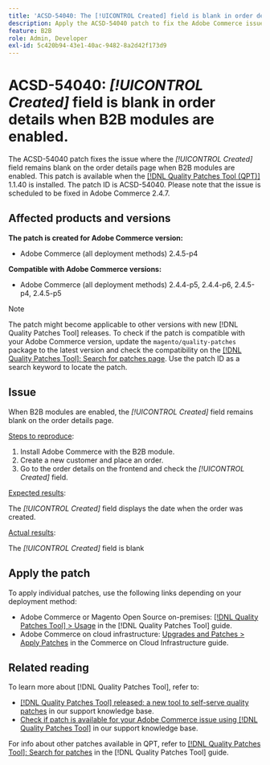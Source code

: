 ```yaml
---
title: 'ACSD-54040: The [!UICONTROL Created] field is blank in order details when B2B modules are enabled'
description: Apply the ACSD-54040 patch to fix the Adobe Commerce issue where the [!UICONTROL Created] field is blank on the order details page when B2B modules are enabled.
feature: B2B
role: Admin, Developer
exl-id: 5c420b94-43e1-40ac-9482-8a2d42f173d9
---
```

# ACSD-54040: *[!UICONTROL Created]* field is blank in order details when B2B modules are enabled.

The ACSD-54040 patch fixes the issue where the *[!UICONTROL Created]* field remains blank on the order details page when B2B modules are enabled. This patch is available when the [[!DNL Quality Patches Tool (QPT)]](https://experienceleague.adobe.com/en/docs/commerce-knowledge-base/kb/announcements/commerce-announcements/magento-quality-patches-released-new-tool-to-self-serve-quality-patches) 1.1.40 is installed. The patch ID is ACSD-54040. Please note that the issue is scheduled to be fixed in Adobe Commerce 2.4.7.

## Affected products and versions

**The patch is created for Adobe Commerce version:**

* Adobe Commerce (all deployment methods) 2.4.5-p4

**Compatible with Adobe Commerce versions:**

* Adobe Commerce (all deployment methods) 2.4.4-p5, 2.4.4-p6, 2.4.5-p4, 2.4.5-p5

>[!NOTE]
>
>The patch might become applicable to other versions with new [!DNL Quality Patches Tool] releases. To check if the patch is compatible with your Adobe Commerce version, update the `magento/quality-patches` package to the latest version and check the compatibility on the [[!DNL Quality Patches Tool]: Search for patches page](https://experienceleague.adobe.com/tools/commerce-quality-patches/index.html). Use the patch ID as a search keyword to locate the patch.

## Issue

When B2B modules are enabled, the *[!UICONTROL Created]* field remains blank on the order details page.

<u>Steps to reproduce</u>:

1. Install Adobe Commerce with the B2B module.
1. Create a new customer and place an order.
1. Go to the order details on the frontend and check the *[!UICONTROL Created]* field.

<u>Expected results</u>:

The *[!UICONTROL Created]* field displays the date when the order was created.

<u>Actual results</u>:

The *[!UICONTROL Created]* field is blank

## Apply the patch

To apply individual patches, use the following links depending on your deployment method:

* Adobe Commerce or Magento Open Source on-premises: [[!DNL Quality Patches Tool] > Usage](https://experienceleague.adobe.com/docs/commerce-operations/tools/quality-patches-tool/usage.html) in the [!DNL Quality Patches Tool] guide.
* Adobe Commerce on cloud infrastructure: [Upgrades and Patches > Apply Patches](https://experienceleague.adobe.com/docs/commerce-cloud-service/user-guide/develop/upgrade/apply-patches.html) in the Commerce on Cloud Infrastructure guide.

## Related reading

To learn more about [!DNL Quality Patches Tool], refer to:

* [[!DNL Quality Patches Tool] released: a new tool to self-serve quality patches](https://experienceleague.adobe.com/en/docs/commerce-knowledge-base/kb/announcements/commerce-announcements/magento-quality-patches-released-new-tool-to-self-serve-quality-patches) in our support knowledge base.
* [Check if patch is available for your Adobe Commerce issue using [!DNL Quality Patches Tool]](/help/support-tools/patches-available-in-qpt-tool/check-patch-for-magento-issue-with-magento-quality-patches.md) in our support knowledge base.

For info about other patches available in QPT, refer to [[!DNL Quality Patches Tool]: Search for patches](https://experienceleague.adobe.com/tools/commerce-quality-patches/index.html) in the [!DNL Quality Patches Tool] guide.
